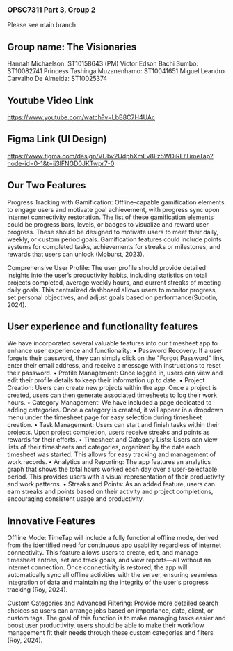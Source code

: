 ### OPSC7311 Part 3, Group 2 
Please see main branch 
## Group name: The Visionaries
Hannah Michaelson: ST10158643 (PM)
Victor Edson Bachi Sumbo: ST10082741
Princess Tashinga Muzanenhamo: ST10041651
Miguel Leandro Carvalho De Almeida: ST10025374

## Youtube Video Link
https://www.youtube.com/watch?v=LbB8C7H4UAc

## Figma Link (UI Design)
https://www.figma.com/design/VUbv2UdphXmEv8Fz5WDiRE/TimeTap?node-id=0-1&t=ij3lFNGD0JKTwpr7-0

## Our Two Features

Progress Tracking with Gamification: Offline-capable gamification elements to engage users and motivate 
goal achievement, with progress sync upon internet connectivity restoration. The list of these gamification 
elements could be progress bars, levels, or badges to visualize and reward user progress. These should be 
designed to motivate users to meet their daily, weekly, or custom period goals. Gamification features could 
include points systems for completed tasks, achievements for streaks or milestones, and rewards that users 
can unlock​ (Moburst, 2023)​.  

Comprehensive User Profile: The user profile should provide detailed insights into the user’s productivity 
habits, including statistics on total projects completed, average weekly hours, and current streaks of 
meeting daily goals. This centralized dashboard allows users to monitor progress, set personal objectives, 
and adjust goals based on performance​ (Subotin, 2024)​.  

## User experience and functionality features

We have incorporated several valuable features into our timesheet app to enhance user experience and functionality:
•	Password Recovery: If a user forgets their password, they can simply click on the "Forgot Password" link, enter 
their email address, and receive a message with instructions to reset their password.
•	Profile Management: Once logged in, users can view and edit their profile details to keep their information up to date.
•	Project Creation: Users can create new projects within the app. Once a project is created, users can then generate 
associated timesheets to log their work hours.
•	Category Management: We have included a page dedicated to adding categories. Once a category is created, it will 
appear in a dropdown menu under the timesheet page for easy selection during timesheet creation.
•	Task Management: Users can start and finish tasks within their projects. Upon project completion, users 
receive streaks and points as rewards for their efforts.
•	Timesheet and Category Lists: Users can view lists of their timesheets and categories, organized by the date 
each timesheet was started. This allows for easy tracking and management of work records.
•	Analytics and Reporting: The app features an analytics graph that shows the total hours worked each day over 
a user-selectable period. This provides users with a visual representation of their productivity and work patterns.
•	Streaks and Points: As an added feature, users can earn streaks and points based on their activity and project 
completions, encouraging consistent usage and productivity.

## Innovative Features

Offline Mode: TimeTap will include a fully functional offline mode, derived from the identified need for 
continuous app usability regardless of internet connectivity. This feature allows users to create, edit, 
and manage timesheet entries, set and track goals, and view reports—all without an internet connection. 
Once connectivity is restored, the app will automatically sync all offline activities with the server, 
ensuring seamless integration of data and maintaining the integrity of the user's progress tracking​ (Roy, 2024)​.  

Custom Categories and Advanced Filtering: Provide more detailed search choices so users can arrange jobs 
based on importance, date, client, or custom tags. The goal of this function is to make managing tasks easier 
and boost user productivity. users should be able to make their workflow management fit their needs through 
these custom categories and filters​ (Roy, 2024)​. 
